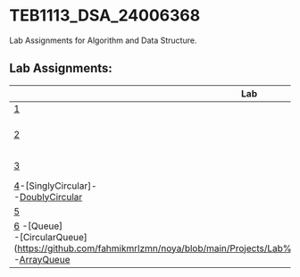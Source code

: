 # TEB1113_DSA_24006368
Lab Assignments for Algorithm and Data Structure.

## Lab Assignments:

| Lab |  Assignments                                                                                                                          |
|-----|---------------------------------------------------------------------------------------------------------------------------------------|
|  [1](https://github.com/fahmikmrlzmn/noya/blob/main/Projects/Lab%201/22012016_Fahmi_L1.txt) |-[Array]|
|[2](https://github.com/fahmikmrlzmn/noya/blob/main/Projects/Lab%202/22012016_Fahmi_L2_easy.txt)| -[Easy] <br> -[Medium](https://github.com/fahmikmrlzmn/noya/blob/main/Projects/Lab%202/22012016_Fahmi_L2_Medium.txt)<br> -[Hard](https://github.com/fahmikmrlzmn/noya/blob/main/Projects/Lab%202/22012016_Fahmi_L2_Hard.txt) |
|[3](https://github.com/fahmikmrlzmn/noya/blob/main/Projects/Lab%203/22012016_Fahmi_L3.txt) | -[Linked List] 
|[4](https://github.com/fahmikmrlzmn/noya/blob/main/Projects/Lab%204/22012016_Fahmi_L4_SInglyCircular.txt)-[SinglyCircular]- <br> -[DoublyCircular](https://github.com/fahmikmrlzmn/noya/blob/main/Projects/Lab%204/22012016_Fahmi_L4_DoublyCircular.txt)|
|[5](https://github.com/fahmikmrlzmn/noya/blob/main/Projects/Lab%205/22012016_Fahmi_L5.txt)|
|[6](https://github.com/fahmikmrlzmn/noya/blob/main/Projects/Lab%206/22012016_Fahmi_L6_Queue.txt) -[Queue] <br> -[CircularQueue] (https://github.com/fahmikmrlzmn/noya/blob/main/Projects/Lab%206/22012016_Fahmi_L6_CircularQueue.txt)<br> -[ArrayQueue](https://github.com/fahmikmrlzmn/noya/blob/main/Projects/Lab%206/22012016_Fahmi_L6_ArrayQueue.txt)|
